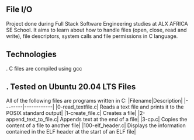 File I/O
--------
Project done during Full Stack Software Engineering studies at ALX AFRICA SE School. It aims to learn about how to handle files (open, close, read and write), file descriptors, system calls and file permissions in C language.

Technologies
------------
. C files are compiled using gcc

. Tested on Ubuntu 20.04 LTS
Files
-----
All of the following files are programs written in C:
|Filename|Description|
|--------|------------|
|0-read_textfile.c| Reads a text file and prints it to the POSIX standard output|
|1-create_file.c| Creates a file|
|2-append_text_to_file.c| Appends text at the end of a file|
|3-cp.c| Copies the content of a file to another file|
|100-elf_header.c| Displays the information contained in the ELF header at the start of an ELF file|
